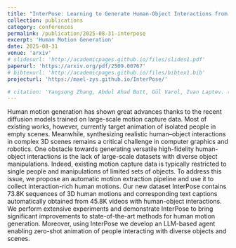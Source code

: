 ```yaml
---
title: "InterPose: Learning to Generate Human-Object Interactions from Large-Scale Web Videos"
collection: publications
category: conferences
permalink: /publication/2025-08-31-interpose
excerpt: 'Human Motion Generation'
date: 2025-08-31
venue: 'arxiv'
# slidesurl: 'http://academicpages.github.io/files/slides1.pdf'
paperurl: 'https://arxiv.org/pdf/2509.00767'
# bibtexurl: 'http://academicpages.github.io/files/bibtex1.bib'
projecturl: 'https://mael-zys.github.io/InterPose/'

# citation: 'Yangsong Zhang, Abdul Ahad Butt, Gül Varol, Ivan Laptev. (2025). &quot;Paper Title Number 1.&quot; <i>Journal 1</i>. 1(1).'
---
```

Human motion generation has shown great advances thanks to the recent diffusion models trained on large-scale motion capture data. Most of existing works, however, currently target animation of isolated people in empty scenes. Meanwhile, synthesizing realistic human–object interactions in complex 3D scenes remains a critical challenge in computer graphics and robotics. One obstacle towards generating versatile high-fidelity human-object interactions is the lack of large-scale datasets with diverse object manipulations. Indeed, existing motion capture data is typically restricted to single people and manipulations of limited sets of objects. To address this issue, we propose an automatic motion extraction pipeline and use it to collect interaction-rich human motions. Our new dataset InterPose contains 73.8K sequences of 3D human motions and corresponding text captions automatically obtained from 45.8K videos with human-object interactions. We perform extensive experiments and demonstrate InterPose to bring significant improvements to state-of-the-art methods for human motion generation. Moreover, using InterPose we develop an LLM-based agent enabling zero-shot animation of people interacting with diverse objects and scenes.